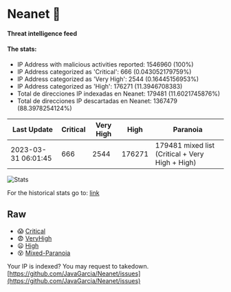# Neanet :hocho:
#### Threat intelligence feed
#### The stats:

- IP Address with malicious activities reported: 1546960 (100%)
- IP Address categorized as 'Critical':  666 (0.043052179759%)
- IP Address categorized as 'Very High':  2544 (0.16445156953%)
- IP Address categorized as 'High':  176271 (11.3946708383)
- Total de direcciones IP indexadas en Neanet:  179481 (11.6021745876%)
- Total de direcciones IP descartadas en Neanet:  1367479 (88.3978254124%)

| Last Update | Critical | Very High | High | Paranoia |
| --- | --- | --- | --- | --- |
| 2023-03-31 06:01:45 | 666 | 2544 | 176271 | 179481 mixed list (Critical + Very High + High)|

![Stats](https://docs.google.com/spreadsheets/d/e/2PACX-1vSnaNMIXVabIpDJjufMlzH7poXnshF3mgd8Is1g9ytUEzVsP5my4Trn8f-xkoLLQ38xpL3HtmUexLo6/pubchart?oid=501124687&format=image)

For the historical stats go to: [link](/stats.csv)
## Raw
- :scream: [Critical](https://raw.githubusercontent.com/JavaGarcia/Neanet/master/blacklists/neanet_critical.txt)
- :fearful: [VeryHigh](https://raw.githubusercontent.com/JavaGarcia/Neanet/master/blacklists/neanet_veryHigh.txtt)
- :frowning: [High](https://raw.githubusercontent.com/JavaGarcia/Neanet/master/blacklists/neanet_high.txt)
- :dizzy_face: [Mixed-Paranoia](https://raw.githubusercontent.com/JavaGarcia/Neanet/master/blacklists/neanet_all.txt)


Your IP is indexed? You may request to takedown. [https://github.com/JavaGarcia/Neanet/issues](https://github.com/JavaGarcia/Neanet/issues)









































































































































































































































































































































































































































































































































































































































































































































































































































































































































































































































































































































































































































































































































































































































































































































































































































































































































































































































































































































































































































































































































































































































































































































































































































































































































































































































































































































































































































































































































































































































































































































































































































































































































































































































































































































































































































































































































































































































































































































































































































































































































































































































































































































































































































































































































































































































































































































































































































































































































































































































































































































































































































































































































































































































































































































































































































































































































































































































































































































































































































































































































































































































































































































































































































































































































































































































































































































































































































































































































































































































































































































































































































































































































































































































































































































































































































































































































































































































































































































































































































































































































































































































































































































































































































































































































































































































































































































































































































































































































































































































































































































































































































































































































































































































































































































































































































































































































































































































































































































































































































































































































































































































































































































































































































































